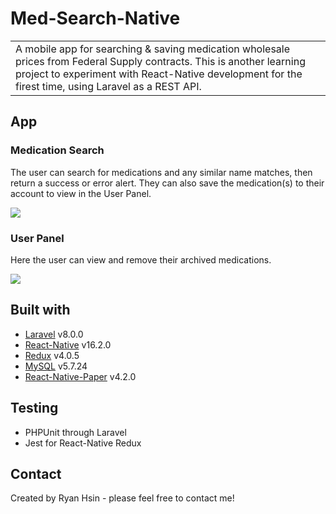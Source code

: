 # Med-Search-Native
<table>
<tr>
<td>
  A mobile app for searching & saving medication wholesale prices from Federal Supply contracts. This is another learning project to experiment with React-Native development for the firest time, using Laravel as a REST API. 
</td>
</tr>
</table>


## App

### Medication Search
The user can search for medications and any similar name matches, then return a success or error alert. 
They can also save the medication(s) to their account to view in the User Panel.

![](/assets/MedSearch.png?raw=true)


### User Panel
Here the user can view and remove their archived medications.

![](/assets/UserPanel.png?raw=true)


## Built with 
- [Laravel](https://laravel.com/) v8.0.0
- [React-Native](https://reactjs.org/) v16.2.0
- [Redux](https://redux.js.org/) v4.0.5
- [MySQL](https://www.mysql.com/) v5.7.24
- [React-Native-Paper](https://callstack.github.io/react-native-paper) v4.2.0


## Testing
- PHPUnit through Laravel 
- Jest for React-Native Redux


## Contact
Created by Ryan Hsin - please feel free to contact me!